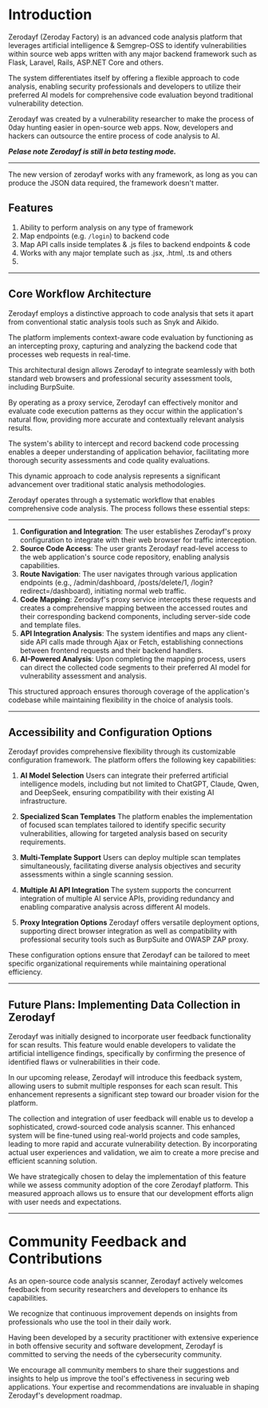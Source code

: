 # Introduction
Zerodayf (Zeroday Factory) is an advanced code analysis platform that leverages artificial intelligence & Semgrep-OSS to identify vulnerabilities within source web apps written with any major backend framework such as Flask, Laravel, Rails, ASP.NET Core and others. 

The system differentiates itself by offering a flexible approach to code analysis, enabling security professionals and developers to utilize their preferred AI models for comprehensive code evaluation beyond traditional vulnerability detection.

Zerodayf was created by a vulnerability researcher to make the process of 0day hunting easier in open-source web apps. Now, developers and hackers can outsource the entire process of code analysis to AI.

_**Pelase note Zerodayf is still in beta testing mode.**_

---


The new version of zerodayf works with any framework, as long as you can produce the JSON data required, the framework doesn't matter. 


## Features
1. Ability to perform analysis on any type of framework 
2. Map endpoints (e.g. `/login`) to backend code
3. Map API calls inside templates & .js files to backend endpoints & code 
4. Works with any major template such as .jsx, .html, .ts and others
5. 


---

## Core Workflow Architecture
Zerodayf employs a distinctive approach to code analysis that sets it apart from conventional static analysis tools such as Snyk and Aikido.

The platform implements context-aware code evaluation by functioning as an intercepting proxy, capturing and analyzing the backend code that processes web requests in real-time.


This architectural design allows Zerodayf to integrate seamlessly with both standard web browsers and professional security assessment tools, including BurpSuite. 

By operating as a proxy service, Zerodayf can effectively monitor and evaluate code execution patterns as they occur within the application's natural flow, providing more accurate and contextually relevant analysis results.


The system's ability to intercept and record backend code processing enables a deeper understanding of application behavior, facilitating more thorough security assessments and code quality evaluations. 

This dynamic approach to code analysis represents a significant advancement over traditional static analysis methodologies.


Zerodayf operates through a systematic workflow that enables comprehensive code analysis. The process follows these essential steps:

---

1. **Configuration and Integration**: The user establishes Zerodayf's proxy configuration to integrate with their web browser for traffic interception.
2. **Source Code Access**: The user grants Zerodayf read-level access to the web application's source code repository, enabling analysis capabilities.
3. **Route Navigation**: The user navigates through various application endpoints (e.g., /admin/dashboard, /posts/delete/1, /login?redirect=/dashboard), initiating normal web traffic.
4. **Code Mapping**: Zerodayf's proxy service intercepts these requests and creates a comprehensive mapping between the accessed routes and their corresponding backend components, including server-side code and template files.
5. **API Integration Analysis**: The system identifies and maps any client-side API calls made through Ajax or Fetch, establishing connections between frontend requests and their backend handlers.
6. **AI-Powered Analysis**: Upon completing the mapping process, users can direct the collected code segments to their preferred AI model for vulnerability assessment and analysis.

This structured approach ensures thorough coverage of the application's codebase while maintaining flexibility in the choice of analysis tools.

---

## Accessibility and Configuration Options
Zerodayf provides comprehensive flexibility through its customizable configuration framework. The platform offers the following key capabilities:
1. **AI Model Selection**
   Users can integrate their preferred artificial intelligence models, including but not limited to ChatGPT, Claude, Qwen, and DeepSeek, ensuring compatibility with their existing AI infrastructure.

2. **Specialized Scan Templates**
   The platform enables the implementation of focused scan templates tailored to identify specific security vulnerabilities, allowing for targeted analysis based on security requirements.

3. **Multi-Template Support**
   Users can deploy multiple scan templates simultaneously, facilitating diverse analysis objectives and security assessments within a single scanning session.

4. **Multiple AI API Integration**
   The system supports the concurrent integration of multiple AI service APIs, providing redundancy and enabling comparative analysis across different AI models.

5. **Proxy Integration Options**
   Zerodayf offers versatile deployment options, supporting direct browser integration as well as compatibility with professional security tools such as BurpSuite and OWASP ZAP proxy.

These configuration options ensure that Zerodayf can be tailored to meet specific organizational requirements while maintaining operational efficiency.

---

## Future Plans: Implementing Data Collection in Zerodayf
Zerodayf was initially designed to incorporate user feedback functionality for scan results. This feature would enable developers to validate the artificial intelligence findings, specifically by confirming the presence of identified flaws or vulnerabilities in their code.

In our upcoming release, Zerodayf will introduce this feedback system, allowing users to submit multiple responses for each scan result. This enhancement represents a significant step toward our broader vision for the platform.

The collection and integration of user feedback will enable us to develop a sophisticated, crowd-sourced code analysis scanner. This enhanced system will be fine-tuned using real-world projects and code samples, leading to more rapid and accurate vulnerability detection. By incorporating actual user experiences and validation, we aim to create a more precise and efficient scanning solution.

We have strategically chosen to delay the implementation of this feature while we assess community adoption of the core Zerodayf platform. This measured approach allows us to ensure that our development efforts align with user needs and expectations.

---

# Community Feedback and Contributions
As an open-source code analysis scanner, Zerodayf actively welcomes feedback from security researchers and developers to enhance its capabilities. 

We recognize that continuous improvement depends on insights from professionals who use the tool in their daily work.


Having been developed by a security practitioner with extensive experience in both offensive security and software development, Zerodayf is committed to serving the needs of the cybersecurity community. 

We encourage all community members to share their suggestions and insights to help us improve the tool's effectiveness in securing web applications. Your expertise and recommendations are invaluable in shaping Zerodayf's development roadmap.



